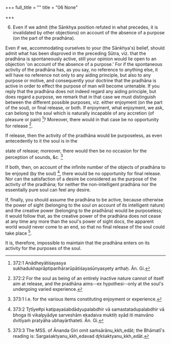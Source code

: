 +++
full_title = ""
title = "06 None"

+++


6. Even if we admit (the Sānkhya position refuted in what precedes, it is invalidated by other objections) on account of the absence of a purpose (on the part of the pradhāna).

Even if we, accommodating ourselves to your (the Sānkhya's) belief, should admit what has been disproved in the preceding Sūtra, viz. that the pradhāna is spontaneously active, still your opinion would lie open to an objection 'on account of the absence of a purpose.' For if the spontaneous activity of the pradhāna has, as you say, no reference to anything else, it will have no reference not only to any aiding principle, but also to any purpose or motive, and consequently your doctrine that the pradhāna is active in order to effect the purpose of man will become untenable. If you reply that the pradhāna does not indeed regard any aiding principle, but does regard a purpose, we remark that in that case we must distinguish between the different possible purposes, viz. either enjoyment (on the part of the soul), or final release, or both. If enjoyment, what enjoyment, we ask, can belong to the soul which is naturally incapable of any accretion (of pleasure or pain) [^fn_331]? Moreover, there would in that case be no opportunity for release [^fn_332].

If release, then the activity of the pradhāna would be purposeless, as even antecedently to it the soul is in the

[^fn_331]: 372:1 Anādheyātiśayasya sukhadukhaprāptiparihārarūpātiśayaśūnyasyety arthaḥ. Ān. Gi.

[^fn_332]: 372:2 For the soul as being of an entirely inactive nature cannot of itself aim at release, and the pradhāna aims--ex hypothesi--only at the soul's undergoing varied experience.

state of release; moreover, there would then be no occasion for the perception of sounds, &c. [^fn_333]

If both, then, on account of the infinite number of the objects of pradhāna to be enjoyed (by the soul) [^fn_334], there would be no opportunity for final release. Nor can the satisfaction of a desire be considered as the purpose of the activity of the pradhāna; for neither the non-intelligent pradhāna nor the essentially pure soul can feel any desire.

If, finally, you should assume the pradhāna to be active, because otherwise the power of sight (belonging to the soul on account of its intelligent nature) and the creative power (belonging to the pradhāna) would be purposeless; it would follow that, as the creative power of the pradhāna does not cease at any time any more than the soul's power of sight docs, the apparent world would never come to an end, so that no final release of the soul could take place [^fn_335].

It is, therefore, impossible to maintain that the pradhāna enters on its activity for the purposes of the soul.

[^fn_333]: 373:1 I.e. for the various items constituting enjoyment or experience.

[^fn_334]: 373:2 Tr̥tīye#pi katipayaśabdādyupalabdhir vā samastatadupalabdhir vā bhoga iti vikalpyādye sarveshām ekadaiva muktiḥ syād iti manvāno dvitīyaṁ pratyāha ubhayārthateti. Ān. Gi.

[^fn_335]: 373:3 The MSS. of Ānanda Giri omit saṁsārānu_kkh_edāt; the Bhāmatī's reading is: Sargaśaktyanu_kkh_edavad dr̥kśaktyanu_kkh_edāt.

